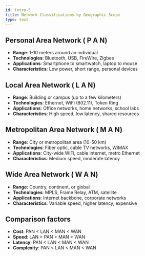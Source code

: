 ```yaml
---
id: intro-5
title: Network Classifications by Geographic Scope
type: text
---
```


## Personal  Area  Network ( P A N)

- **Range**: 1-10 meters around an individual
- **Technologies**: Bluetooth, USB, FireWire, Zigbee
- **Applications**: Smartphone to smartwatch, laptop to mouse
- **Characteristics**: Low power, short range, personal devices

## Local  Area  Network ( L A N)

- **Range**: Building or campus (up to a few kilometers)
- **Technologies**: Ethernet, WiFi (802.11), Token Ring
- **Applications**: Office networks, home networks, school labs
- **Characteristics**: High speed, low latency, shared resources

## Metropolitan  Area  Network ( M A N)

- **Range**: City or metropolitan area (10-50 km)
- **Technologies**: Fiber optic, cable TV networks, WiMAX
- **Applications**: City-wide WiFi, cable internet, metro Ethernet
- **Characteristics**: Medium speed, moderate latency

## Wide  Area  Network ( W A N)

- **Range**: Country, continent, or global
- **Technologies**: MPLS, Frame Relay, ATM, satellite
- **Applications**: Internet backbone, corporate networks
- **Characteristics**: Variable speed, higher latency, expensive

## Comparison factors

- **Cost**: PAN < LAN < MAN < WAN
- **Speed**: LAN > PAN > MAN > WAN
- **Latency**: PAN < LAN < MAN < WAN
- **Complexity**: PAN < LAN < MAN < WAN